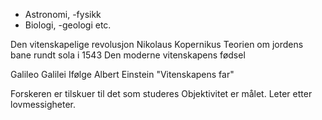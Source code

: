 - Astronomi, -fysikk
- Biologi, -geologi etc.

Den vitenskapelige revolusjon Nikolaus Kopernikus
Teorien om jordens bane rundt sola i 1543
Den moderne vitenskapens fødsel

Galileo Galilei
Ifølge Albert Einstein "Vitenskapens far"

Forskeren er tilskuer til det som studeres
Objektivitet er målet.
Leter etter lovmessigheter.